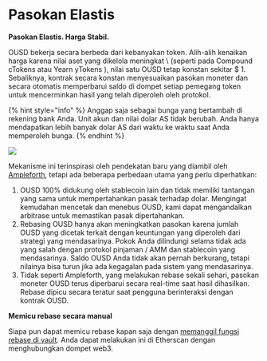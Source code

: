 # Pasokan Elastis

**Pasokan Elastis. Harga Stabil.**

OUSD bekerja secara berbeda dari kebanyakan token. Alih-alih kenaikan harga karena nilai aset yang dikelola meningkat \ (seperti pada Compound cTokens atau Yearn yTokens \), nilai satu OUSD tetap konstan sekitar $ 1. Sebaliknya, kontrak secara konstan menyesuaikan pasokan moneter dan secara otomatis memperbarui saldo di dompet setiap pemegang token untuk mencerminkan hasil yang telah diperoleh oleh protokol.

{% hint style="info" %}
Anggap saja sebagai bunga yang bertambah di rekening bank Anda. Unit akun dan nilai dolar AS tidak berubah. Anda hanya mendapatkan lebih banyak dolar AS dari waktu ke waktu saat Anda memperoleh bunga.
{% endhint %}

![](../../.gitbook/assets/ousd_docs_graphics_4.png)

Mekanisme ini terinspirasi oleh pendekatan baru yang diambil oleh [Ampleforth](https://www.ampleforth.org/), tetapi ada beberapa perbedaan utama yang perlu diperhatikan:

1. OUSD 100% didukung oleh stablecoin lain dan tidak memiliki tantangan yang sama untuk mempertahankan pasak terhadap dolar. Mengingat kemudahan mencetak dan menebus OUSD, kami dapat mengandalkan arbitrase untuk memastikan pasak dipertahankan.
2. Rebasing OUSD hanya akan meningkatkan pasokan karena jumlah OUSD yang dicetak terkait dengan keuntungan yang diperoleh dari strategi yang mendasarinya. Pokok Anda dilindungi selama tidak ada yang salah dengan protokol pinjaman / AMM dan stablecoin yang mendasarinya. Saldo OUSD Anda tidak akan pernah berkurang, tetapi nilainya bisa turun jika ada kegagalan pada sistem yang mendasarinya.
3. Tidak seperti Ampleforth, yang melakukan rebase sekali sehari, pasokan moneter OUSD terus diperbarui secara real-time saat hasil dihasilkan. Rebase dipicu secara teratur saat pengguna berinteraksi dengan kontrak OUSD.

**Memicu rebase secara manual**

Siapa pun dapat memicu rebase kapan saja dengan [memanggil fungsi rebase di vault](https://etherscan.io/address/originvault.eth#writeProxyContract). Anda dapat melakukan ini di Etherscan dengan menghubungkan dompet web3.

